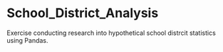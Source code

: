 # School_District_Analysis
Exercise conducting research into hypothetical school distrcit statistics using Pandas.

